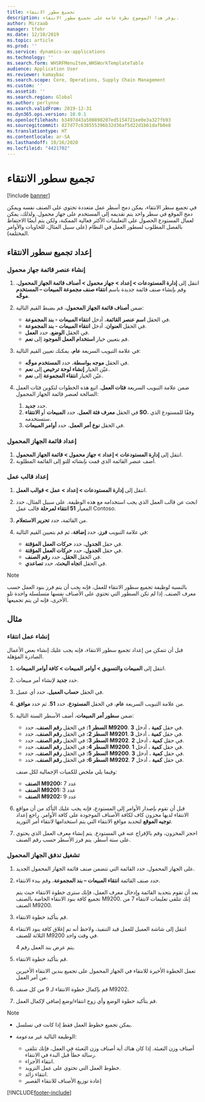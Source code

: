 ```yaml
---
title: تجميع سطور الانتقاء
description: يوفر هذا الموضوع نظرة عامة على تجميع سطور الانتقاء.
author: Mirzaab
manager: tfehr
ms.date: 12/10/2019
ms.topic: article
ms.prod: ''
ms.service: dynamics-ax-applications
ms.technology: ''
ms.search.form: WHSRFMenuItem,WHSWorkTemplateTable
audience: Application User
ms.reviewer: kamaybac
ms.search.scope: Core, Operations, Supply Chain Management
ms.custom: ''
ms.assetid: ''
ms.search.region: Global
ms.author: perlynne
ms.search.validFrom: 2019-12-31
ms.dyn365.ops.version: 10.0.1
ms.openlocfilehash: b3497d43a500898207ed5154721ee0e3a327fb93
ms.sourcegitcommit: 827d77c638555396b32d36af5d22d1b61dafb0e8
ms.translationtype: HT
ms.contentlocale: ar-SA
ms.lasthandoff: 10/16/2020
ms.locfileid: "4421702"
---
```

# <a name="pick-line-grouping"></a>تجميع سطور الانتقاء

[!include [banner](../includes/banner.md)]

في تجميع سطر الانتقاء، يمكن دمج أسطر عمل متعددة تحتوي على الصنف نفسه ويمكن دمج الموقع في سطر واحد يتم تقديمه إلى المستخدم على جهاز محمول. ولذلك، يمكن لعمال المستودع الحصول على التعليمات الأكثر فعالية الممكنة، ولكن يتم أيضًا الاحتفاظ بالفصل المطلوب لسطور العمل في النظام (على سبيل المثال، للحاويات والأوامر المختلفة).

## <a name="set-up-pick-line-grouping"></a>إعداد تجميع سطور الانتقاء

### <a name="create-a-mobile-device-menu-item"></a>إنشاء عنصر قائمة جهاز محمول

1. انتقل إلى **إدارة المستودعات \> إعداد \> جهاز محمول \> أصناف قائمة الجهاز المحمول**، وقم بإنشاء صنف قائمة جديدة باسم **انتقاء صنف مجموعة المبيعات – المستخدم موجَّه**.
2. ضمن **أصناف قائمة الجهاز المحمول**، قم بضبط القيم التالية:

    - في الحقل **اسم عنصر القائمة**، أدخل **انتقاء المبيعات - بند المجموعة**.
    - في الحقل **العنوان**، أدخل **انتقاء المبيعات - بند المجموعة**.
    - في الحقل **الوضع**، حدد **العمل**.
    - قم بتعيين خيار **استخدام العمل الموجود** إلى **نعم**.

3. في علامة التبويب السريعة **عام**، يمكنك تعيين القيم التالية:

    - في الحقل **موجه بواسطة**، حدد **المستخدم موجَّه**.
    - عيّن الخيار **إنشاء لوحة ترخيص** إلى **نعم**.
    - عيّن الخيار **انتقاء المجموعة** إلى **نعم**.

4. ضمن علامة التبويب السريعة **فئات العمل**، اتبع هذه الخطوات لتكوين فئات العمل الصالحة لعنصر قائمة الجهاز المحمول:

    1. حدد **جديد**.
    2. في الحقل **معرف فئة العمل**، حدد **المبيعات** أو **الانتقاء SO**، وفقًا للمستودع الذي ستستخدمه.
    3. في الحقل **نوع أمر العمل**، حدد **أوامر المبيعات**.

### <a name="set-up-a-mobile-device-menu"></a>إعداد قائمة الجهاز المحمول

1. انتقل إلى **إدارة المستودعات \> إعداد \> جهاز محمول \> قائمة الجهاز المحمول**. 
1. أضف عنصر القائمة الذي قمت بإنشائه للتو إلى القائمة المطلوبة.

### <a name="set-up-a-work-template"></a>إعداد قالب عمل

1. انتقل إلى **إدارة المستودعات \> إعداد \> عمل \> قوالب العمل**.
1. ابحث عن قالب العمل الذي يجب استخدامه مع هذه الوظيفة. على سبيل المثال، حدد المعيار **51 انتقاء لمرحلة** قالب عمل Contoso.
1. من القائمة، حدد **تحرير الاستعلام**.
1. في علامة التبويب **فرز**، حدد **إضافة**، ثم قم بتعيين القيم التالية:

    - في حقل **الجدول**، حدد **حركات العمل المؤقتة**.
    - في حقل **الجدول**، حدد **حركات العمل المؤقتة**.
    - في الحقل **الحقل**، حدد **رقم الصنف**.
    - في الحقل **اتجاه البحث**، حدد **تصاعدي**.

> [!NOTE]
> بالنسبة لوظيفة تجميع سطور الانتقاء للعمل، فإنه يجب أن يتم فرز بنود العمل حسب معرف الصنف. إذا لم تكن السطور التي تحتوي على الأصناف نفسها متسلسلة واحدة تلو الأخرى، فإنه لن يتم تجميعها.

## <a name="example"></a>مثال

### <a name="create-picking-work"></a>إنشاء عمل انتقاء

قبل أن تتمكن من إعداد تجميع سطور الانتقاء، فإنه يجب عليك إنشاء بعض الأعمال الصادرة المؤهلة.

1. انتقل إلى **المبيعات والتسويق \> أوامر المبيعات \> كافة أوامر المبيعات‬**.
2. حدد **جديد** لإنشاء أمر مبيعات. 
3. في الحقل **حساب العميل**، حدد أي عميل. 
4. من علامة التبويب السريعة **عام**، في الحقل **المستودع**، حدد **51**. ثم حدد **موافق**.
5. ضمن **سطور أمر المبيعات**، أضف الأسطر الستة التالية:

    - **السطر 1:** في الحقل **رقم الصنف**، حدد **M9200**. في حقل **كمية** ، أدخل **3**.
    - **السطر 2:** في الحقل **رقم الصنف**، حدد **M9201**. في حقل **كمية** ، أدخل **3**. 
    - **السطر 3:** في الحقل **رقم الصنف**، حدد **M9202**. في حقل **كمية** ، أدخل **2**. 
    - **السطر 4:** في الحقل **رقم الصنف**، حدد **M9200**. في حقل **كمية** ، أدخل **1**. 
    - **السطر 5:** في الحقل **رقم الصنف**، حدد **M9200**. في حقل **كمية** ، أدخل **3**.
    - **السطر 6:** في الحقل **رقم الصنف**، حدد **M9202**. في حقل **كمية** ، أدخل **7**. 

    وفيما يلي ملخص للكميات الإجمالية لكل صنف:

    - **الصنف M9200:** عدد 7
    - **الصنف M9201:** عدد 3
    - **الصنف M9202:** عدد 9

6. قبل أن تقوم بإصدار الأوامر إلى المستودع، فإنه يجب عليك التأكد من أن مواقع الانتقاء لديها مخزون كاف لكافة الأصناف الموجودة على كافة الأوامر. راجع إعداد **توجيه الموقع** لتحديد مواقع الانتقاء التي يتم استخدامها لانتقاء أمر التوريد.
7. احجز المخزون، وقم بالإفراج عنه في المستودع. يتم إنشاء معرف العمل الذي يحتوي على ستة أسطر. يتم فرز الأسطر حسب رقم الصنف.

### <a name="run-the-mobile-device-flow"></a>تشغيل تدفق الجهاز المحمول

1. على الجهاز المحمول، حدد القائمة التي تتضمن صنف قائمة الجهاز المحمول الجديد.
1. حدد صنف القائمة **انتقاء المبيعات – بند المجموعة**، وقم ببدء الانتقاء.

    بعد أن تقوم بتحديد القائمة وإدخال معرف العمل، فإنك سترى خطوة الانتقاء حيث يتم تجميع كافة بنود الانتقاء الخاصة بالصنف M9200. إنك تتلقى تعليمات لانتقاء 7 من الصنف M9200.

1. قم بتأكيد خطوة الانتقاء. 
1. انتقل إلى شاشة العميل للعمل قيد التنفيذ، ولاحظ أنه تم إغلاق كافة بنود الانتقاء الثلاثة للصنف M9200 في وقت واحد.

    يتم عرض بند العمل رقم 4.

1. قم بتأكيد خطوة الانتقاء.

    تعمل الخطوة الأخيرة للانتقاء في الجهاز المحمول على تجميع بندين الانتقاء الأخيرين من أمر العمل.

1. قم بإكمال خطوة الانتقاء لـ 9 من كل صنف M9202.
1. قم بتأكيد خطوة الوضع وأي زوج انتقاء/وضع إضافي لإكمال العمل.

> [!NOTE]
> - يمكن تجميع خطوط العمل فقط إذا كانت في تسلسل.
> - الوظيفة التالية غير مدعومة:
>
>    - أصناف وزن التعبئة. إذا كان هناك أية أصناف وزن التعبئة في العمل، فإنك تتلقى رسالة خطأ قبل البدء في الانتقاء.
>    - انتقاء الأجزاء.
>    - خطوط العمل التي تحتوي على عمل التزويد.
>    - انتقاء زائد.
>    - إعادة توزيع الأصناف للانتقاء القصير


[!INCLUDE[footer-include](../../includes/footer-banner.md)]